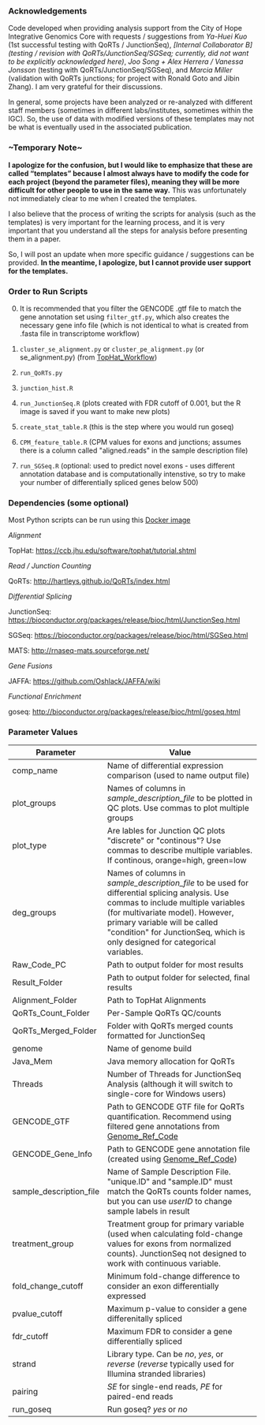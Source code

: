 ### Acknowledgements ###

Code developed when providing analysis support from the City of Hope Integrative Genomics Core with requests / suggestions from *Ya-Huei Kuo* (1st successful testing with QoRTs / JunctionSeq), *[Internal Collaborator B] (testing / revision with QoRTs/JunctionSeq/SGSeq; currently, did not want to be explicitly acknowledged here)*, *Joo Song + Alex Herrera / Vanessa Jonsson* (testing with QoRTs/JunctionSeq/SGSeq), and *Marcia Miller* (validation with QoRTs junctions; for project with Ronald Goto and Jibin Zhang).  I am very grateful for their discussions.

In general, some projects have been analyzed or re-analyzed with different staff members (sometimes in different labs/institutes, sometimes within the IGC).  So, the use of data with modified versions of these templates may not be what is eventually used in the associated publication.


### \~Temporary Note\~ ###
**I apologize for the confusion, but I would like to emphasize that these are called “templates” because I almost always have to modify the code for each project (beyond the parameter files), meaning they will be more difficult for other people to use in the same way.**  This was unfortunately not immediately clear to me when I created the templates.

I also believe that the process of writing the scripts for analysis (such as the templates) is very important for the learning process, and it is very important that you understand all the steps for analysis before presenting them in a paper.

So, I will post an update when more specific guidance / suggestions can be provided.  **In the meantime, I apologize, but I cannot provide user support for the templates.**


### Order to Run Scripts ###

0) It is recommended that you filter the GENCODE .gtf file to match the gene annotation set using `filter_gtf.py`, which also creates the necessary gene info file (which is not identical to what is created from .fasta file in transcriptome workflow)

1) `cluster_se_alignment.py` or `cluster_pe_alignment.py` (or se_alignment.py) (from [TopHat_Workflow](https://github.com/cwardn45/RNAseq_templates/tree/master/TopHat_Workflow))

2) `run_QoRTs.py`

3) `junction_hist.R`

4) `run_JunctionSeq.R` (plots created with FDR cutoff of 0.001, but the R image is saved if you want to make new plots)

5) `create_stat_table.R` (this is the step where you would run goseq)

6) `CPM_feature_table.R` (CPM values for exons and junctions; assumes there is a column called "aligned.reads" in the sample description file)

7) `run_SGSeq.R` (optional: used to predict novel exons - uses different annotation database and is computationally intenstive, so try to make your number of differentially spliced genes below 500)

### Dependencies (some optional) ###

Most Python scripts can be run using this [Docker image](https://hub.docker.com/r/cwarden45/rnaseq-dependencies/)

*Alignment*

TopHat: https://ccb.jhu.edu/software/tophat/tutorial.shtml


*Read / Junction Counting*

QoRTs: http://hartleys.github.io/QoRTs/index.html

*Differential Splicing*

JunctionSeq: https://bioconductor.org/packages/release/bioc/html/JunctionSeq.html

SGSeq: https://bioconductor.org/packages/release/bioc/html/SGSeq.html

MATS: http://rnaseq-mats.sourceforge.net/

*Gene Fusions*

JAFFA: https://github.com/Oshlack/JAFFA/wiki

*Functional Enrichment*

goseq: http://bioconductor.org/packages/release/bioc/html/goseq.html

### Parameter Values ###
| Parameter | Value|
|---|---|
|comp_name	| Name of differential expression comparison (used to name output file)
|plot_groups | Names of columns in *sample_description_file* to be plotted in QC plots.  Use commas to plot multiple groups|
|plot_type | Are lables for Junction QC plots "discrete" or "continous"?  Use commas to describe multiple variables.  If continous, orange=high, green=low|
|deg_groups|Names of columns in *sample_description_file* to be used for differential splicing analysis.  Use commas to include multiple variables (for multivariate model).  However, primary variable will be called "condition" for JunctionSeq, which is only designed for categorical variables.|
|Raw_Code_PC|Path to output folder for most results|
|Result_Folder|Path to output folder for selected, final results|
|Alignment_Folder|Path to TopHat Alignments|
|QoRTs_Count_Folder| Per-Sample QoRTs QC/counts|
|QoRTs_Merged_Folder| Folder with QoRTs merged counts formatted for JunctionSeq|
|genome|Name of genome build|
|Java_Mem|Java memory allocation for QoRTs|
|Threads|Number of Threads for JunctionSeq Analysis (although it will switch to single-core for Windows users)|
|GENCODE_GTF|Path to GENCODE GTF file for QoRTs quantification.  Recommend using filtered gene annotations from [Genome_Ref_Code](https://github.com/cwarden45/RNAseq_templates/tree/master/Genome_Ref_Code)|
|GENCODE_Gene_Info|Path to GENCODE gene annotation file (created using [Genome_Ref_Code](https://github.com/cwarden45/RNAseq_templates/tree/master/Genome_Ref_Code))|
|sample_description_file|Name of Sample Description File.  "unique.ID" and "sample.ID" must match the QoRTs counts folder names, but you can use *userID* to change sample labels in result|
|treatment_group|Treatment group for primary variable (used when calculating fold-change values for exons from normalized counts).  JunctionSeq not designed to work with continuous variable.|
|fold_change_cutoff|Minimum fold-change difference to consider an exon differentially expressed|
|pvalue_cutoff|Maximum p-value to consider a gene differenitally spliced|
|fdr_cutoff|Maximum FDR to consider a gene differentially spliced|
|strand|Library type.  Can be *no*, *yes*, or *reverse* (*reverse* typically used for Illumina stranded libraries)|
|pairing|*SE* for single-end reads, *PE* for paired-end reads|
|run_goseq| Run goseq? *yes* or *no*|
